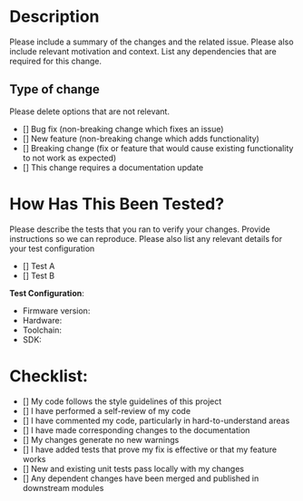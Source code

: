 # Description

Please include a summary of the changes and the related issue. Please also include relevant motivation and context. List any dependencies that are required for this change.

## Type of change

Please delete options that are not relevant.

- [] Bug fix (non-breaking change which fixes an issue)
- [] New feature (non-breaking change which adds functionality)
- [] Breaking change (fix or feature that would cause existing functionality to not work as expected)
- [] This change requires a documentation update

# How Has This Been Tested?

Please describe the tests that you ran to verify your changes. Provide instructions so we can reproduce. Please also list any relevant details for your test configuration

- [] Test A
- [] Test B

**Test Configuration**:
* Firmware version:
* Hardware:
* Toolchain:
* SDK:

# Checklist:

- [] My code follows the style guidelines of this project
- [] I have performed a self-review of my code
- [] I have commented my code, particularly in hard-to-understand areas
- [] I have made corresponding changes to the documentation
- [] My changes generate no new warnings
- [] I have added tests that prove my fix is effective or that my feature works
- [] New and existing unit tests pass locally with my changes
- [] Any dependent changes have been merged and published in downstream modules
